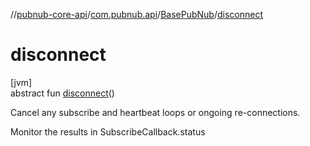 //[pubnub-core-api](../../../index.md)/[com.pubnub.api](../index.md)/[BasePubNub](index.md)/[disconnect](disconnect.md)

# disconnect

[jvm]\
abstract fun [disconnect](disconnect.md)()

Cancel any subscribe and heartbeat loops or ongoing re-connections.

Monitor the results in SubscribeCallback.status
